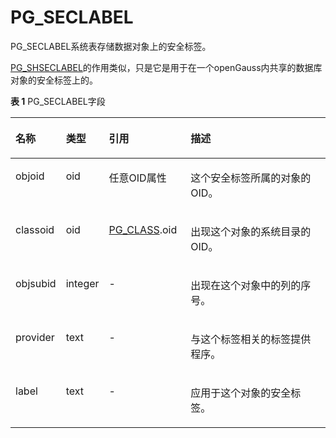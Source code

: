 # PG\_SECLABEL

PG\_SECLABEL系统表存储数据对象上的安全标签。

[PG\_SHSECLABEL](PG_SHSECLABEL.md)的作用类似，只是它是用于在一个openGauss内共享的数据库对象的安全标签上的。

**表 1**  PG\_SECLABEL字段

<a name="zh-cn_topic_0283137207_zh-cn_topic_0237122313_zh-cn_topic_0059778223_ta98c6fd4294f41529457997a84976faa"></a>
<table><thead align="left"><tr id="zh-cn_topic_0283137207_zh-cn_topic_0237122313_zh-cn_topic_0059778223_raf53fb8f216f492e87905b0c6810a517"><th class="cellrowborder" valign="top" width="14.829999999999998%" id="mcps1.2.5.1.1"><p id="zh-cn_topic_0283137207_zh-cn_topic_0237122313_zh-cn_topic_0059778223_aacc9193941c34e74922928a73129a7b2"><a name="zh-cn_topic_0283137207_zh-cn_topic_0237122313_zh-cn_topic_0059778223_aacc9193941c34e74922928a73129a7b2"></a><a name="zh-cn_topic_0283137207_zh-cn_topic_0237122313_zh-cn_topic_0059778223_aacc9193941c34e74922928a73129a7b2"></a>名称</p>
</th>
<th class="cellrowborder" valign="top" width="11.940000000000001%" id="mcps1.2.5.1.2"><p id="zh-cn_topic_0283137207_zh-cn_topic_0237122313_zh-cn_topic_0059778223_a5b38682f0947498787fe19b9a5c5ac94"><a name="zh-cn_topic_0283137207_zh-cn_topic_0237122313_zh-cn_topic_0059778223_a5b38682f0947498787fe19b9a5c5ac94"></a><a name="zh-cn_topic_0283137207_zh-cn_topic_0237122313_zh-cn_topic_0059778223_a5b38682f0947498787fe19b9a5c5ac94"></a>类型</p>
</th>
<th class="cellrowborder" valign="top" width="26.05%" id="mcps1.2.5.1.3"><p id="zh-cn_topic_0283137207_zh-cn_topic_0237122313_zh-cn_topic_0059778223_ac23bf87d37914c3590883f1d3ac0dd00"><a name="zh-cn_topic_0283137207_zh-cn_topic_0237122313_zh-cn_topic_0059778223_ac23bf87d37914c3590883f1d3ac0dd00"></a><a name="zh-cn_topic_0283137207_zh-cn_topic_0237122313_zh-cn_topic_0059778223_ac23bf87d37914c3590883f1d3ac0dd00"></a>引用</p>
</th>
<th class="cellrowborder" valign="top" width="47.18%" id="mcps1.2.5.1.4"><p id="zh-cn_topic_0283137207_zh-cn_topic_0237122313_zh-cn_topic_0059778223_a45bdd3b2f34c45a2bba8a1581f499451"><a name="zh-cn_topic_0283137207_zh-cn_topic_0237122313_zh-cn_topic_0059778223_a45bdd3b2f34c45a2bba8a1581f499451"></a><a name="zh-cn_topic_0283137207_zh-cn_topic_0237122313_zh-cn_topic_0059778223_a45bdd3b2f34c45a2bba8a1581f499451"></a>描述</p>
</th>
</tr>
</thead>
<tbody><tr id="zh-cn_topic_0283137207_zh-cn_topic_0237122313_zh-cn_topic_0059778223_r5f1c714f90df45d0b77f4c60fda46312"><td class="cellrowborder" valign="top" width="14.829999999999998%" headers="mcps1.2.5.1.1 "><p id="zh-cn_topic_0283137207_zh-cn_topic_0237122313_zh-cn_topic_0059778223_a6f6dd5245c50486bb045996c8f1bd60a"><a name="zh-cn_topic_0283137207_zh-cn_topic_0237122313_zh-cn_topic_0059778223_a6f6dd5245c50486bb045996c8f1bd60a"></a><a name="zh-cn_topic_0283137207_zh-cn_topic_0237122313_zh-cn_topic_0059778223_a6f6dd5245c50486bb045996c8f1bd60a"></a>objoid</p>
</td>
<td class="cellrowborder" valign="top" width="11.940000000000001%" headers="mcps1.2.5.1.2 "><p id="zh-cn_topic_0283137207_zh-cn_topic_0237122313_zh-cn_topic_0059778223_a5ba01be5591a4df8b6fa1c82592469f1"><a name="zh-cn_topic_0283137207_zh-cn_topic_0237122313_zh-cn_topic_0059778223_a5ba01be5591a4df8b6fa1c82592469f1"></a><a name="zh-cn_topic_0283137207_zh-cn_topic_0237122313_zh-cn_topic_0059778223_a5ba01be5591a4df8b6fa1c82592469f1"></a>oid</p>
</td>
<td class="cellrowborder" valign="top" width="26.05%" headers="mcps1.2.5.1.3 "><p id="zh-cn_topic_0283137207_zh-cn_topic_0237122313_zh-cn_topic_0059778223_a07551d5835724972bdf73ef9774f6251"><a name="zh-cn_topic_0283137207_zh-cn_topic_0237122313_zh-cn_topic_0059778223_a07551d5835724972bdf73ef9774f6251"></a><a name="zh-cn_topic_0283137207_zh-cn_topic_0237122313_zh-cn_topic_0059778223_a07551d5835724972bdf73ef9774f6251"></a>任意OID属性</p>
</td>
<td class="cellrowborder" valign="top" width="47.18%" headers="mcps1.2.5.1.4 "><p id="zh-cn_topic_0283137207_zh-cn_topic_0237122313_zh-cn_topic_0059778223_a71e8dc06335d4bfda9e4f3ba74f0fc82"><a name="zh-cn_topic_0283137207_zh-cn_topic_0237122313_zh-cn_topic_0059778223_a71e8dc06335d4bfda9e4f3ba74f0fc82"></a><a name="zh-cn_topic_0283137207_zh-cn_topic_0237122313_zh-cn_topic_0059778223_a71e8dc06335d4bfda9e4f3ba74f0fc82"></a>这个安全标签所属的对象的OID。</p>
</td>
</tr>
<tr id="zh-cn_topic_0283137207_zh-cn_topic_0237122313_zh-cn_topic_0059778223_r25ba78a1bc334997b453d0cc09f144e8"><td class="cellrowborder" valign="top" width="14.829999999999998%" headers="mcps1.2.5.1.1 "><p id="zh-cn_topic_0283137207_zh-cn_topic_0237122313_zh-cn_topic_0059778223_ac63f529059a744e1b01349ac76ba0277"><a name="zh-cn_topic_0283137207_zh-cn_topic_0237122313_zh-cn_topic_0059778223_ac63f529059a744e1b01349ac76ba0277"></a><a name="zh-cn_topic_0283137207_zh-cn_topic_0237122313_zh-cn_topic_0059778223_ac63f529059a744e1b01349ac76ba0277"></a>classoid</p>
</td>
<td class="cellrowborder" valign="top" width="11.940000000000001%" headers="mcps1.2.5.1.2 "><p id="zh-cn_topic_0283137207_zh-cn_topic_0237122313_zh-cn_topic_0059778223_a79520b0f823541c1a74746966d6ea4c8"><a name="zh-cn_topic_0283137207_zh-cn_topic_0237122313_zh-cn_topic_0059778223_a79520b0f823541c1a74746966d6ea4c8"></a><a name="zh-cn_topic_0283137207_zh-cn_topic_0237122313_zh-cn_topic_0059778223_a79520b0f823541c1a74746966d6ea4c8"></a>oid</p>
</td>
<td class="cellrowborder" valign="top" width="26.05%" headers="mcps1.2.5.1.3 "><p id="zh-cn_topic_0283137207_zh-cn_topic_0237122313_zh-cn_topic_0059778223_a563ad3b3eab840ccb3f35c2dacd18d1c"><a name="zh-cn_topic_0283137207_zh-cn_topic_0237122313_zh-cn_topic_0059778223_a563ad3b3eab840ccb3f35c2dacd18d1c"></a><a name="zh-cn_topic_0283137207_zh-cn_topic_0237122313_zh-cn_topic_0059778223_a563ad3b3eab840ccb3f35c2dacd18d1c"></a><a href="PG_CLASS.md">PG_CLASS</a>.oid</p>
</td>
<td class="cellrowborder" valign="top" width="47.18%" headers="mcps1.2.5.1.4 "><p id="zh-cn_topic_0283137207_zh-cn_topic_0237122313_zh-cn_topic_0059778223_a1a1092bc7a004c78a317f51c49d0c27f"><a name="zh-cn_topic_0283137207_zh-cn_topic_0237122313_zh-cn_topic_0059778223_a1a1092bc7a004c78a317f51c49d0c27f"></a><a name="zh-cn_topic_0283137207_zh-cn_topic_0237122313_zh-cn_topic_0059778223_a1a1092bc7a004c78a317f51c49d0c27f"></a>出现这个对象的系统目录的OID。</p>
</td>
</tr>
<tr id="zh-cn_topic_0283137207_zh-cn_topic_0237122313_zh-cn_topic_0059778223_rb1ce13a19b6540b586995ed3efdcde69"><td class="cellrowborder" valign="top" width="14.829999999999998%" headers="mcps1.2.5.1.1 "><p id="zh-cn_topic_0283137207_zh-cn_topic_0237122313_zh-cn_topic_0059778223_a5e8e2da22c12465291f67d0625f6f0fc"><a name="zh-cn_topic_0283137207_zh-cn_topic_0237122313_zh-cn_topic_0059778223_a5e8e2da22c12465291f67d0625f6f0fc"></a><a name="zh-cn_topic_0283137207_zh-cn_topic_0237122313_zh-cn_topic_0059778223_a5e8e2da22c12465291f67d0625f6f0fc"></a>objsubid</p>
</td>
<td class="cellrowborder" valign="top" width="11.940000000000001%" headers="mcps1.2.5.1.2 "><p id="zh-cn_topic_0283137207_zh-cn_topic_0237122313_zh-cn_topic_0059778223_a385639cddcec480dbe77a7da1f3ca255"><a name="zh-cn_topic_0283137207_zh-cn_topic_0237122313_zh-cn_topic_0059778223_a385639cddcec480dbe77a7da1f3ca255"></a><a name="zh-cn_topic_0283137207_zh-cn_topic_0237122313_zh-cn_topic_0059778223_a385639cddcec480dbe77a7da1f3ca255"></a>integer</p>
</td>
<td class="cellrowborder" valign="top" width="26.05%" headers="mcps1.2.5.1.3 "><p id="zh-cn_topic_0283137207_zh-cn_topic_0237122313_zh-cn_topic_0059778223_ab8dfba7d6c8f43b69da8601d3264e3e7"><a name="zh-cn_topic_0283137207_zh-cn_topic_0237122313_zh-cn_topic_0059778223_ab8dfba7d6c8f43b69da8601d3264e3e7"></a><a name="zh-cn_topic_0283137207_zh-cn_topic_0237122313_zh-cn_topic_0059778223_ab8dfba7d6c8f43b69da8601d3264e3e7"></a>-</p>
</td>
<td class="cellrowborder" valign="top" width="47.18%" headers="mcps1.2.5.1.4 "><p id="zh-cn_topic_0283137207_zh-cn_topic_0237122313_zh-cn_topic_0059778223_a893d597be99a4bf5a341b9b6e1ea9fc9"><a name="zh-cn_topic_0283137207_zh-cn_topic_0237122313_zh-cn_topic_0059778223_a893d597be99a4bf5a341b9b6e1ea9fc9"></a><a name="zh-cn_topic_0283137207_zh-cn_topic_0237122313_zh-cn_topic_0059778223_a893d597be99a4bf5a341b9b6e1ea9fc9"></a>出现在这个对象中的列的序号。</p>
</td>
</tr>
<tr id="zh-cn_topic_0283137207_zh-cn_topic_0237122313_zh-cn_topic_0059778223_r0e32de4029e54137ad50a25842b84525"><td class="cellrowborder" valign="top" width="14.829999999999998%" headers="mcps1.2.5.1.1 "><p id="zh-cn_topic_0283137207_zh-cn_topic_0237122313_zh-cn_topic_0059778223_ab9339f9d906643b3b61dace61bc437fb"><a name="zh-cn_topic_0283137207_zh-cn_topic_0237122313_zh-cn_topic_0059778223_ab9339f9d906643b3b61dace61bc437fb"></a><a name="zh-cn_topic_0283137207_zh-cn_topic_0237122313_zh-cn_topic_0059778223_ab9339f9d906643b3b61dace61bc437fb"></a>provider</p>
</td>
<td class="cellrowborder" valign="top" width="11.940000000000001%" headers="mcps1.2.5.1.2 "><p id="zh-cn_topic_0283137207_zh-cn_topic_0237122313_zh-cn_topic_0059778223_a16fe19db6765444b920b8111cfd87332"><a name="zh-cn_topic_0283137207_zh-cn_topic_0237122313_zh-cn_topic_0059778223_a16fe19db6765444b920b8111cfd87332"></a><a name="zh-cn_topic_0283137207_zh-cn_topic_0237122313_zh-cn_topic_0059778223_a16fe19db6765444b920b8111cfd87332"></a>text</p>
</td>
<td class="cellrowborder" valign="top" width="26.05%" headers="mcps1.2.5.1.3 "><p id="zh-cn_topic_0283137207_zh-cn_topic_0237122313_zh-cn_topic_0059778223_a3cc67b5294244244a41bf68f8e624fed"><a name="zh-cn_topic_0283137207_zh-cn_topic_0237122313_zh-cn_topic_0059778223_a3cc67b5294244244a41bf68f8e624fed"></a><a name="zh-cn_topic_0283137207_zh-cn_topic_0237122313_zh-cn_topic_0059778223_a3cc67b5294244244a41bf68f8e624fed"></a>-</p>
</td>
<td class="cellrowborder" valign="top" width="47.18%" headers="mcps1.2.5.1.4 "><p id="zh-cn_topic_0283137207_zh-cn_topic_0237122313_zh-cn_topic_0059778223_ac5723d140fd344b38d7e654b46a224c6"><a name="zh-cn_topic_0283137207_zh-cn_topic_0237122313_zh-cn_topic_0059778223_ac5723d140fd344b38d7e654b46a224c6"></a><a name="zh-cn_topic_0283137207_zh-cn_topic_0237122313_zh-cn_topic_0059778223_ac5723d140fd344b38d7e654b46a224c6"></a>与这个标签相关的标签提供程序。</p>
</td>
</tr>
<tr id="zh-cn_topic_0283137207_zh-cn_topic_0237122313_zh-cn_topic_0059778223_r645a3a1a190e4c618dfe0409dd55bd80"><td class="cellrowborder" valign="top" width="14.829999999999998%" headers="mcps1.2.5.1.1 "><p id="zh-cn_topic_0283137207_zh-cn_topic_0237122313_zh-cn_topic_0059778223_a180eb41a75e5460383e72641c0ffa214"><a name="zh-cn_topic_0283137207_zh-cn_topic_0237122313_zh-cn_topic_0059778223_a180eb41a75e5460383e72641c0ffa214"></a><a name="zh-cn_topic_0283137207_zh-cn_topic_0237122313_zh-cn_topic_0059778223_a180eb41a75e5460383e72641c0ffa214"></a>label</p>
</td>
<td class="cellrowborder" valign="top" width="11.940000000000001%" headers="mcps1.2.5.1.2 "><p id="zh-cn_topic_0283137207_zh-cn_topic_0237122313_zh-cn_topic_0059778223_a6dcab40d5a0540d0aa3675d9dfe6169e"><a name="zh-cn_topic_0283137207_zh-cn_topic_0237122313_zh-cn_topic_0059778223_a6dcab40d5a0540d0aa3675d9dfe6169e"></a><a name="zh-cn_topic_0283137207_zh-cn_topic_0237122313_zh-cn_topic_0059778223_a6dcab40d5a0540d0aa3675d9dfe6169e"></a>text</p>
</td>
<td class="cellrowborder" valign="top" width="26.05%" headers="mcps1.2.5.1.3 "><p id="zh-cn_topic_0283137207_zh-cn_topic_0237122313_zh-cn_topic_0059778223_a8fd611ebcf8e4b799c0aa1a67582472f"><a name="zh-cn_topic_0283137207_zh-cn_topic_0237122313_zh-cn_topic_0059778223_a8fd611ebcf8e4b799c0aa1a67582472f"></a><a name="zh-cn_topic_0283137207_zh-cn_topic_0237122313_zh-cn_topic_0059778223_a8fd611ebcf8e4b799c0aa1a67582472f"></a>-</p>
</td>
<td class="cellrowborder" valign="top" width="47.18%" headers="mcps1.2.5.1.4 "><p id="zh-cn_topic_0283137207_zh-cn_topic_0237122313_zh-cn_topic_0059778223_a99b0a5a540b14cb89b406cf09801f056"><a name="zh-cn_topic_0283137207_zh-cn_topic_0237122313_zh-cn_topic_0059778223_a99b0a5a540b14cb89b406cf09801f056"></a><a name="zh-cn_topic_0283137207_zh-cn_topic_0237122313_zh-cn_topic_0059778223_a99b0a5a540b14cb89b406cf09801f056"></a>应用于这个对象的安全标签。</p>
</td>
</tr>
</tbody>
</table>
